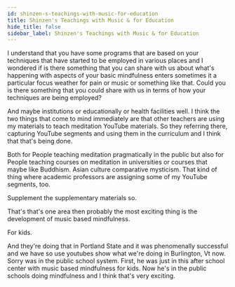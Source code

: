 ```yaml
---
id: shinzen-s-teachings-with-music-for-education
title: Shinzen's Teachings with Music & for Education
hide_title: false
sidebar_label: Shinzen's Teachings with Music & for Education
---
```

I understand that you have some programs that are based on your techniques that have started to be employed in various places and I wondered if is there something that you can share with us about what's happening with aspects of your basic mindfulness enters sometimes it a particular focus weather for pain or music or something like that. Could you is there something that you could share with us in terms of how your techniques are being employed?

And maybe institutions or educationally or health facilities well. I think the two things that come to mind immediately are that other teachers are using my materials to teach meditation YouTube materials. So they referring there, capturing YouTube segments and using them in the curriculum and I think that that's being done.

Both for People teaching meditation pragmatically in the public but also for People teaching courses on meditation in universities or courses that maybe like Buddhism. Asian culture comparative mysticism. That kind of thing where academic professors are assigning some of my YouTube segments, too.

Supplement the supplementary materials so.

That's that's one area then probably the most exciting thing is the development of music based mindfulness.

For kids.

And they're doing that in Portland State and it was phenomenally successful and we have so use youtubes show what we're doing in Burlington, Vt now. Sorry was in the public school system. First, he was just in this after school center with music based mindfulness for kids. Now he's in the public schools doing mindfulness and I think that's very exciting.

